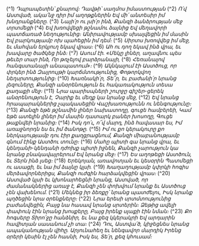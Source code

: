 
(^1) _Դպրապետին՝ քնարով։ Դավթի՝ սաղմոս իմաստության_
(^2) _Ո՛վ Աստված, ակա՛նջ դիր իմ աղոթքներին
Եվ մի՛ անտեսիր իմ խնդրանքները._
(^3) _Նայի՛ր ու լսի՛ր ինձ,
Քանզի ձանձրության մեջ տրտմեցի_
(^4) _Եվ խռովվեցի թշնամու ձայնից
Եվ մեղավորի պատճառած նեղությունից։
Անիրավությամբ սխալվեցին իմ մասին
Եվ բարկությամբ ոխ պահեցին իմ դեմ։_
(^5) _Սիրտս խռովվեց իմ մեջ, եւ մահվան երկյուղ եկավ վրաս։_
(^6) _Ահ ու դող եկավ ինձ վրա, եւ խավարը ծածկեց ինձ։_
(^7) _Ասում էի. «Մեկը լիներ, աղավնու պես թեւեր տար ինձ,
Որ թռչելով բարձրանայի,_
(^8) _Հեռանալով հանգստանայի անապատում»։_
(^9) _Ակնկալում էի Աստծուց, որ փրկեր ինձ
Զայրույթի կարճմտությունից,
Փոթորկվող նեղսրտությունից։_
(^10) _Խառնակի՛ր, Տե՜ր, եւ բաժանի՛ր նրանց լեզուները,
Քանզի անօրենություն եւ հակառակություն տեսա քաղաքի մեջ։_
(^11) _Նրա պարիսպների շուրջը գիշեր-ցերեկ անօրենություն է,
Չարիք եւ մեղք կա նրանց մեջ,_
(^12) _Եվ նրանց հրապարակներից չպակասեցին
Վաշխառությունն ու նենգությունը։_
(^13) _Քանզի եթե թշնամին լիներ նախատողը, գուցե համբերեի,
Կամ եթե ատելին լիներ իմ մասին դատարկ բաներ խոսողը,
Գուցե թաքնվեի նրանից։_
(^14) _Իսկ դո՛ւ, ո՜վ մարդ, ինձ հավասար ես,
Իմ առաջնորդն ես եւ իմ ծանոթը._
(^15) _Իմ ու քո կերակուրը քո ներկայությամբ դու էիր քաղցրացնում,
Քանզի միաբանությամբ գնում էինք Աստծու տունը։_
(^16) _Մահը պիտի գա նրանց վրա, եւ կենդանի-կենդանի դժոխք պիտի իջնեն,
Քանզի չարություն կա նրանց բնակավայրերում
Եվ նրանց մեջ։_
(^17) _Ես աղոթեցի Աստծուն, եւ Տերն ինձ լսեց։_
(^18) _Երեկոյան, առավոտյան եւ կեսօրին
Պատմեցի ու ասացի, եւ նա իմ ձայնը կլսի._
(^19) _Խաղաղությամբ կփրկի հոգիս մերձավորներիցս,
Քանզի ուժգին հարձակվեցին վրաս։_
(^20) _Աստված կլսի եւ կխոնարհեցնի նրանց,
Աստված, որ ժամանակներից առաջ է,
Քանզի չեն փոխվում նրանք եւ Աստծուց չեն վախենում._
(^21) _Մեկնեց իր ձեռքը՝ նրանց պատժելու,
Իսկ նրանք պղծեցին նրա օրենքները։_
(^22) _Նրա երեսի սրտմտությունից բաժանվեցին,
Բայց նա հասավ նրանց սրտերին։
Ձեթից ավելի փափուկ էին նրանց խոսքերը,
Բայց իրենք սլաքի էին նման։_
(^23) _Քո հոգսերը Տիրո՛ջը հանձնիր, եւ նա քեզ կկերակրի
Եվ արդարին հավիտյան սասանում չի տա։_
(^24) _Դու, Աստվա՛ծ, կիջեցնես նրանց ապականության վիհը.
Արյունահեղ եւ նենգավոր մարդիկ
Իրենց օրերի կեսին էլ չեն հասնի,
Իսկ ես, Տե՛ր, քեզ կհուսամ։_
